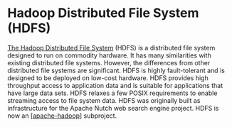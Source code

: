 # Hadoop Distributed File System (HDFS)

[The Hadoop Distributed File System](https://hadoop.apache.org/hdfs/) (HDFS) is a distributed file system designed to run on commodity hardware. It has many similarities with existing distributed file systems. However, the differences from other distributed file systems are significant. HDFS is highly fault-tolerant and is designed to be deployed on low-cost hardware. HDFS provides high throughput access to application data and is suitable for applications that have large data sets. HDFS relaxes a few POSIX requirements to enable streaming access to file system data. HDFS was originally built as infrastructure for the Apache Nutch web search engine project. HDFS is now an [[apache-hadoop]] subproject.

[//begin]: # "Autogenerated link references for markdown compatibility"
[apache-hadoop]: apache-hadoop "Apache Hadoop"
[//end]: # "Autogenerated link references"
